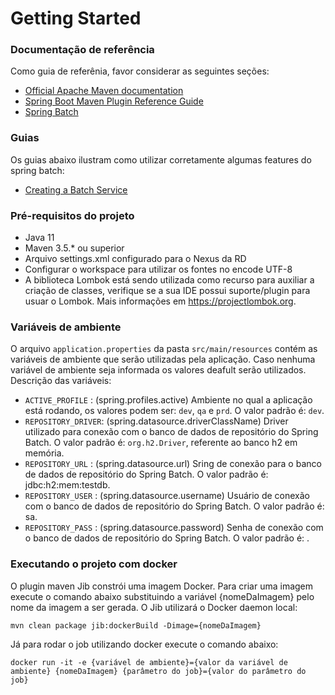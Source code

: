 # Getting Started

### Documentação de referência
Como guia de referênia, favor considerar as seguintes seções:

* [Official Apache Maven documentation](https://maven.apache.org/guides/index.html)
* [Spring Boot Maven Plugin Reference Guide](https://docs.spring.io/spring-boot/docs/2.2.1.RELEASE/maven-plugin/)
* [Spring Batch](https://docs.spring.io/spring-boot/docs/2.2.1.RELEASE/reference/htmlsingle/#howto-batch-applications)

### Guias
Os guias abaixo ilustram como utilizar corretamente algumas features do spring batch:

* [Creating a Batch Service](https://spring.io/guides/gs/batch-processing/)

### Pré-requisitos do projeto
* Java 11
* Maven 3.5.* ou superior
* Arquivo settings.xml configurado para o Nexus da RD
* Configurar o workspace para utilizar os fontes no encode UTF-8
* A biblioteca Lombok está sendo utilizada como recurso para auxiliar a criação de classes, verifique se a sua IDE possui suporte/plugin para usuar o Lombok. Mais informações em https://projectlombok.org.

### Variáveis de ambiente
O arquivo `application.properties` da pasta `src/main/resources` contém as variáveis de ambiente que serão utilizadas pela aplicação.
Caso nenhuma variável de ambiente seja informada os valores deafult serão utilizados.
Descrição das variáveis:
* `ACTIVE_PROFILE`   : (spring.profiles.active) Ambiente no qual a aplicação está rodando, os valores podem ser: `dev`, `qa` e `prd`. O valor padrão é: `dev`.
* `REPOSITORY_DRIVER`: (spring.datasource.driverClassName) Driver utilizado para conexão com o banco de dados de repositório do Spring Batch. O valor padrão é: `org.h2.Driver`, referente ao banco h2 em memória.
* `REPOSITORY_URL`   : (spring.datasource.url) Sring de conexão para o banco de dados de repositório do Spring Batch. O valor padrão é: jdbc:h2:mem:testdb.
* `REPOSITORY_USER`  : (spring.datasource.username) Usuário de conexão com o banco de dados de repositório do Spring Batch. O valor padrão é: sa.
* `REPOSITORY_PASS`  : (spring.datasource.password) Senha de conexão com o banco de dados de repositório do Spring Batch. O valor padrão é: <vazio>.

### Executando o projeto com docker
O plugin maven Jib constrói uma imagem Docker. Para criar uma imagem execute o comando abaixo substituindo a variável {nomeDaImagem} pelo nome da imagem a ser gerada. O Jib utilizará o Docker daemon local:

```
mvn clean package jib:dockerBuild -Dimage={nomeDaImagem}
```

Já para rodar o job utilizando docker execute o comando abaixo:

```
docker run -it -e {variável de ambiente}={valor da variável de ambiente} {nomeDaImagem} {parâmetro do job}={valor do parâmetro do job}
```
